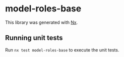 # model-roles-base

This library was generated with [Nx](https://nx.dev).

## Running unit tests

Run `nx test model-roles-base` to execute the unit tests.
